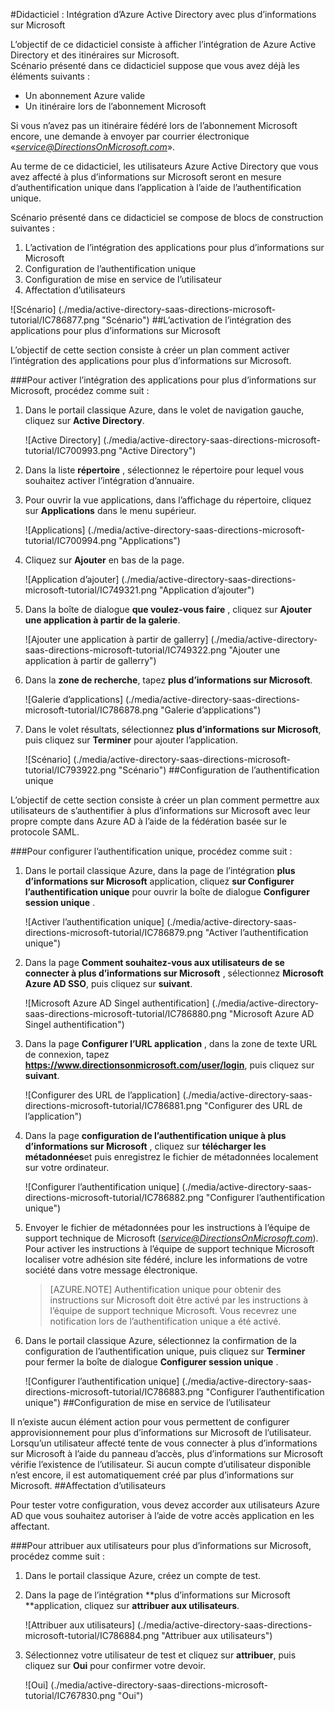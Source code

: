 <properties 
    pageTitle="Didacticiel : Intégration d’Azure Active Directory avec plus d’informations sur Microsoft | Microsoft Azure" 
    description="Découvrez comment utiliser des itinéraires sur Microsoft avec Azure Active Directory pour activer l’authentification unique, la mise en service automatisé et bien plus encore !" 
    services="active-directory" 
    authors="jeevansd"  
    documentationCenter="na" 
    manager="femila"/>
<tags 
    ms.service="active-directory" 
    ms.devlang="na" 
    ms.topic="article" 
    ms.tgt_pltfrm="na" 
    ms.workload="identity" 
    ms.date="09/29/2016" 
    ms.author="jeedes" />

#<a name="tutorial-azure-active-directory-integration-with-directions-on-microsoft"></a>Didacticiel : Intégration d’Azure Active Directory avec plus d’informations sur Microsoft

L’objectif de ce didacticiel consiste à afficher l’intégration de Azure Active Directory et des itinéraires sur Microsoft.  
Scénario présenté dans ce didacticiel suppose que vous avez déjà les éléments suivants :

-   Un abonnement Azure valide
-   Un itinéraire lors de l’abonnement Microsoft

Si vous n’avez pas un itinéraire fédéré lors de l’abonnement Microsoft encore, une demande à envoyer par courrier électronique «*service@DirectionsOnMicrosoft.com*».

Au terme de ce didacticiel, les utilisateurs Azure Active Directory que vous avez affecté à plus d’informations sur Microsoft seront en mesure d’authentification unique dans l’application à l’aide de l’authentification unique.

Scénario présenté dans ce didacticiel se compose de blocs de construction suivantes :

1.  L’activation de l’intégration des applications pour plus d’informations sur Microsoft
2.  Configuration de l’authentification unique
3.  Configuration de mise en service de l’utilisateur
4.  Affectation d’utilisateurs

![Scénario] (./media/active-directory-saas-directions-microsoft-tutorial/IC786877.png "Scénario")
##<a name="enabling-the-application-integration-for-directions-on-microsoft"></a>L’activation de l’intégration des applications pour plus d’informations sur Microsoft

L’objectif de cette section consiste à créer un plan comment activer l’intégration des applications pour plus d’informations sur Microsoft.

###<a name="to-enable-the-application-integration-for-directions-on-microsoft-perform-the-following-steps"></a>Pour activer l’intégration des applications pour plus d’informations sur Microsoft, procédez comme suit :

1.  Dans le portail classique Azure, dans le volet de navigation gauche, cliquez sur **Active Directory**.

    ![Active Directory] (./media/active-directory-saas-directions-microsoft-tutorial/IC700993.png "Active Directory")

2.  Dans la liste **répertoire** , sélectionnez le répertoire pour lequel vous souhaitez activer l’intégration d’annuaire.

3.  Pour ouvrir la vue applications, dans l’affichage du répertoire, cliquez sur **Applications** dans le menu supérieur.

    ![Applications] (./media/active-directory-saas-directions-microsoft-tutorial/IC700994.png "Applications")

4.  Cliquez sur **Ajouter** en bas de la page.

    ![Application d’ajouter] (./media/active-directory-saas-directions-microsoft-tutorial/IC749321.png "Application d’ajouter")

5.  Dans la boîte de dialogue **que voulez-vous faire** , cliquez sur **Ajouter une application à partir de la galerie**.

    ![Ajouter une application à partir de gallerry] (./media/active-directory-saas-directions-microsoft-tutorial/IC749322.png "Ajouter une application à partir de gallerry")

6.  Dans la **zone de recherche**, tapez **plus d’informations sur Microsoft**.

    ![Galerie d’applications] (./media/active-directory-saas-directions-microsoft-tutorial/IC786878.png "Galerie d’applications")

7.  Dans le volet résultats, sélectionnez **plus d’informations sur Microsoft**, puis cliquez sur **Terminer** pour ajouter l’application.

    ![Scénario] (./media/active-directory-saas-directions-microsoft-tutorial/IC793922.png "Scénario")
##<a name="configuring-single-sign-on"></a>Configuration de l’authentification unique

L’objectif de cette section consiste à créer un plan comment permettre aux utilisateurs de s’authentifier à plus d’informations sur Microsoft avec leur propre compte dans Azure AD à l’aide de la fédération basée sur le protocole SAML.

###<a name="to-configure-single-sign-on-perform-the-following-steps"></a>Pour configurer l’authentification unique, procédez comme suit :

1.  Dans le portail classique Azure, dans la page de l’intégration **plus d’informations sur Microsoft** application, cliquez **sur Configurer l’authentification unique** pour ouvrir la boîte de dialogue **Configurer session unique** .

    ![Activer l’authentification unique] (./media/active-directory-saas-directions-microsoft-tutorial/IC786879.png "Activer l’authentification unique")

2.  Dans la page **Comment souhaitez-vous aux utilisateurs de se connecter à plus d’informations sur Microsoft** , sélectionnez **Microsoft Azure AD SSO**, puis cliquez sur **suivant**.

    ![Microsoft Azure AD Singel authentification] (./media/active-directory-saas-directions-microsoft-tutorial/IC786880.png "Microsoft Azure AD Singel authentification")

3.  Dans la page **Configurer l’URL application** , dans la zone de texte URL de connexion, tapez **https://www.directionsonmicrosoft.com/user/login**, puis cliquez sur **suivant**.

    ![Configurer des URL de l’application] (./media/active-directory-saas-directions-microsoft-tutorial/IC786881.png "Configurer des URL de l’application")

4.  Dans la page **configuration de l’authentification unique à plus d’informations sur Microsoft** , cliquez sur **télécharger les métadonnées**et puis enregistrez le fichier de métadonnées localement sur votre ordinateur.

    ![Configurer l’authentification unique] (./media/active-directory-saas-directions-microsoft-tutorial/IC786882.png "Configurer l’authentification unique")

5.  Envoyer le fichier de métadonnées pour les instructions à l’équipe de support technique de Microsoft (*service@DirectionsOnMicrosoft.com*). Pour activer les instructions à l’équipe de support technique Microsoft localiser votre adhésion site fédéré, inclure les informations de votre société dans votre message électronique.

    >[AZURE.NOTE] Authentification unique pour obtenir des instructions sur Microsoft doit être activé par les instructions à l’équipe de support technique Microsoft.
Vous recevrez une notification lors de l’authentification unique a été activé.

6.  Dans le portail classique Azure, sélectionnez la confirmation de la configuration de l’authentification unique, puis cliquez sur **Terminer** pour fermer la boîte de dialogue **Configurer session unique** .

    ![Configurer l’authentification unique] (./media/active-directory-saas-directions-microsoft-tutorial/IC786883.png "Configurer l’authentification unique")
##<a name="configuring-user-provisioning"></a>Configuration de mise en service de l’utilisateur

Il n’existe aucun élément action pour vous permettent de configurer approvisionnement pour plus d’informations sur Microsoft de l’utilisateur.  
Lorsqu’un utilisateur affecté tente de vous connecter à plus d’informations sur Microsoft à l’aide du panneau d’accès, plus d’informations sur Microsoft vérifie l’existence de l’utilisateur. Si aucun compte d’utilisateur disponible n’est encore, il est automatiquement créé par plus d’informations sur Microsoft.
##<a name="assigning-users"></a>Affectation d’utilisateurs

Pour tester votre configuration, vous devez accorder aux utilisateurs Azure AD que vous souhaitez autoriser à l’aide de votre accès application en les affectant.

###<a name="to-assign-users-to-directions-on-microsoft-perform-the-following-steps"></a>Pour attribuer aux utilisateurs pour plus d’informations sur Microsoft, procédez comme suit :

1.  Dans le portail classique Azure, créez un compte de test.

2.  Dans la page de l’intégration **plus d’informations sur Microsoft **application, cliquez sur **attribuer aux utilisateurs**.

    ![Attribuer aux utilisateurs] (./media/active-directory-saas-directions-microsoft-tutorial/IC786884.png "Attribuer aux utilisateurs")

3.  Sélectionnez votre utilisateur de test et cliquez sur **attribuer**, puis cliquez sur **Oui** pour confirmer votre devoir.

    ![Oui] (./media/active-directory-saas-directions-microsoft-tutorial/IC767830.png "Oui")
